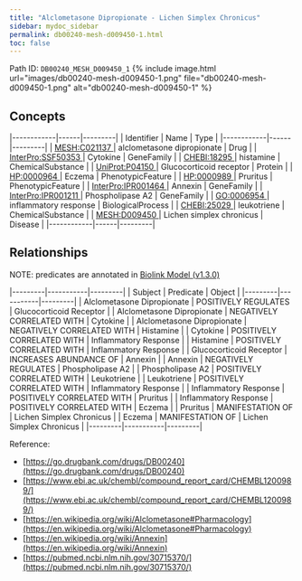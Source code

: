 ```yaml
---
title: "Alclometasone Dipropionate - Lichen Simplex Chronicus"
sidebar: mydoc_sidebar
permalink: db00240-mesh-d009450-1.html
toc: false 
---
```



Path ID: `DB00240_MESH_D009450_1`
{% include image.html url="images/db00240-mesh-d009450-1.png" file="db00240-mesh-d009450-1.png" alt="db00240-mesh-d009450-1" %}

## Concepts

|------------|------|---------|
| Identifier | Name | Type    |
|------------|------|---------|
| <a href="https://identifiers.org/MESH:C021137">MESH:C021137 </a> | alclometasone dipropionate | Drug |
| <a href="https://identifiers.org/InterPro:SSF50353">InterPro:SSF50353 </a> | Cytokine | GeneFamily |
| <a href="https://identifiers.org/CHEBI:18295">CHEBI:18295 </a> | histamine | ChemicalSubstance |
| <a href="https://identifiers.org/UniProt:P04150">UniProt:P04150 </a> | Glucocorticoid receptor | Protein |
| <a href="https://identifiers.org/HP:0000964">HP:0000964 </a> | Eczema | PhenotypicFeature |
| <a href="https://identifiers.org/HP:0000989">HP:0000989 </a> | Pruritus | PhenotypicFeature |
| <a href="https://identifiers.org/InterPro:IPR001464">InterPro:IPR001464 </a> | Annexin | GeneFamily |
| <a href="https://identifiers.org/InterPro:IPR001211">InterPro:IPR001211 </a> | Phospholipase A2 | GeneFamily |
| <a href="https://identifiers.org/GO:0006954">GO:0006954 </a> | inflammatory response | BiologicalProcess |
| <a href="https://identifiers.org/CHEBI:25029">CHEBI:25029 </a> | leukotriene | ChemicalSubstance |
| <a href="https://identifiers.org/MESH:D009450">MESH:D009450 </a> | Lichen simplex chronicus | Disease |
|------------|------|---------|

## Relationships


NOTE: predicates are annotated in <a href="https://github.com/biolink/biolink-model/releases/tag/v1.3.0">Biolink Model (v1.3.0)</a>

|---------|-----------|---------|
| Subject | Predicate | Object  |
|---------|-----------|---------|
| Alclometasone Dipropionate | POSITIVELY REGULATES | Glucocorticoid Receptor |
| Alclometasone Dipropionate | NEGATIVELY CORRELATED WITH | Cytokine |
| Alclometasone Dipropionate | NEGATIVELY CORRELATED WITH | Histamine |
| Cytokine | POSITIVELY CORRELATED WITH | Inflammatory Response |
| Histamine | POSITIVELY CORRELATED WITH | Inflammatory Response |
| Glucocorticoid Receptor | INCREASES ABUNDANCE OF | Annexin |
| Annexin | NEGATIVELY REGULATES | Phospholipase A2 |
| Phospholipase A2 | POSITIVELY CORRELATED WITH | Leukotriene |
| Leukotriene | POSITIVELY CORRELATED WITH | Inflammatory Response |
| Inflammatory Response | POSITIVELY CORRELATED WITH | Pruritus |
| Inflammatory Response | POSITIVELY CORRELATED WITH | Eczema |
| Pruritus | MANIFESTATION OF | Lichen Simplex Chronicus |
| Eczema | MANIFESTATION OF | Lichen Simplex Chronicus |
|---------|-----------|---------|

Reference: 
  - [https://go.drugbank.com/drugs/DB00240](https://go.drugbank.com/drugs/DB00240)
  - [https://www.ebi.ac.uk/chembl/compound_report_card/CHEMBL1200989/](https://www.ebi.ac.uk/chembl/compound_report_card/CHEMBL1200989/)
  - [https://en.wikipedia.org/wiki/Alclometasone#Pharmacology](https://en.wikipedia.org/wiki/Alclometasone#Pharmacology)
  - [https://en.wikipedia.org/wiki/Annexin](https://en.wikipedia.org/wiki/Annexin)
  - [https://pubmed.ncbi.nlm.nih.gov/30715370/](https://pubmed.ncbi.nlm.nih.gov/30715370/)
